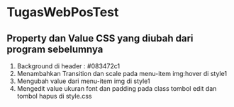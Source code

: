 # TugasWebPosTest

## Property dan Value CSS yang diubah dari program sebelumnya

1. Background di header : #083472c1
2. Menambahkan Transition dan scale pada menu-item img:hover di style1
3. Mengubah value dari menu-item img di style1
4. Mengedit value ukuran font dan padding pada class tombol edit dan tombol hapus di style.css
